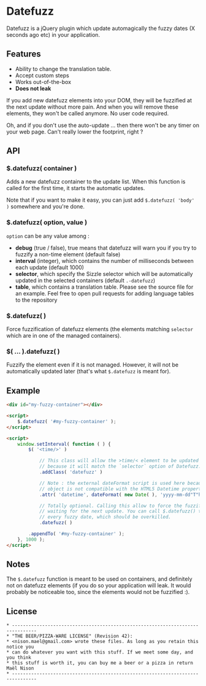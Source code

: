 # Datefuzz

Datefuzz is a jQuery plugin which update automagically the fuzzy dates (X seconds ago etc) in your application.

## Features

* Ability to change the translation table.
* Accept custom steps
* Works out-of-the-box
* **Does not leak**

If you add new datefuzz elements into your DOM, they will be fuzzified at the next update without more pain. And when you will remove these elements, they won't be called anymore. No user code required.

Oh, and if you don't use the auto-update ... then there won't be any timer on your web page. Can't really lower the footprint, right ?

## API

### $.datefuzz( container )
Adds a new datefuzz container to the update list. When this function is called for the first time, it starts the automatic updates.

Note that if you want to make it easy, you can just add `$.datefuzz( 'body' )` somewhere and you're done.

### $.datefuzz( option, value )
`option` can be any value among :

* **debug** (true / false), true means that datefuzz will warn you if you try to fuzzify a non-time element (default false)
* **interval** (integer), which contains the number of milliseconds between each update (default 1000)
* **selector**, which specify the Sizzle selector which will be automatically updated in the selected containers (default `.-datefuzz`)
* **table**, which contains a translation table. Please see the source file for an example. Feel free to open pull requests for adding language tables to the repository

### $.datefuzz( )
Force fuzzification of datefuzz elements (the elements matching `selector` which are in one of the managed containers).

### $( ... ).datefuzz( )
Fuzzify the element even if it is not managed. However, it will not be automatically updated later (that's what `$.datefuzz` is meant for).

## Example

```html
<div id="my-fuzzy-container"></div>

<script>
    $.datefuzz( '#my-fuzzy-container' );
</script>

<script>
    window.setInterval( function ( ) {
        $( '<time/>' )

            // This class will allow the >time/< element to be updated automatically
            // because it will match the `selector` option of Datefuzz.
            .addClass( 'datefuzz' )

            // Note : the external dateFormat script is used here because javascript's Date
            // object is not compatible with the HTML5 Datetime property. What a shame :(
            .attr( 'datetime', dateFormat( new Date( ), 'yyyy-mm-dd"T"hh:MM:sso' ) )

            // Totally optional. Calling this allow to force the fuzzification rather than
            // waiting for the next update. You can call $.datefuzz() too, but it will update
            // every fuzzy date, which should be overkilled.
            .datefuzz( )

        .appendTo( '#my-fuzzy-container' );
    }, 1000 );
</script>
```

## Notes

The `$.datefuzz` function is meant to be used on containers, and definitely not on datefuzz elements (if you do so your application will leak. It would probably be noticeable too, since the elements would not be fuzzified :).

## License

    * -------------------------------------------------------------------------------
    * "THE BEER/PIZZA-WARE LICENSE" (Revision 42):
    * <nison.mael@gmail.com> wrote these files. As long as you retain this notice you
    * can do whatever you want with this stuff. If we meet some day, and you think
    * this stuff is worth it, you can buy me a beer or a pizza in return Maël Nison
    * -------------------------------------------------------------------------------
